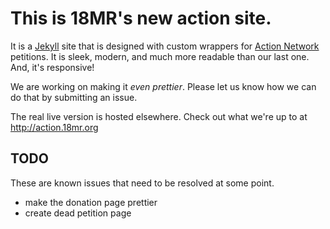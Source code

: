 # This is 18MR's new action site.

It is a [Jekyll](http://jekyllrb.com) site that is designed with custom wrappers for [Action Network](http://actionnetwork.org) petitions. It is sleek, modern, and much more readable than our last one. And, it's responsive!

We are working on making it _even prettier_. Please let us know how we can do that by submitting an issue.

The real live version is hosted elsewhere. Check out what we're up to at http://action.18mr.org

## TODO

These are known issues that need to be resolved at some point.

- make the donation page prettier
- create dead petition page
